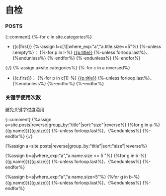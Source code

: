 # 自检
### POSTS
{::comment}
{%-for c in site.categories%}
- {{c|first}}
{%-assign l=c[1]|where_exp:"a","a.title.size<=5"%}
{%-unless l.empty%}：
{%-for p in l-%}
[{{p.title}}]({{p.url|relative_url}})
{%-unless forloop.last%}、{%endunless%}
{%-endfor%}
{%-endunless%}
{%-endfor%}

{:/}
{%-assign a=site.categories%}
{%-for c in a reversed%}
- {{c.first}}：
{%-for p in c[1]-%}
[{{p.title}}]({{p.url|relative_url}})
{%-unless forloop.last%}、{%endunless%}
{%-endfor%}
{%-endfor%}


### 关键字使用次数
避免关键字过度滥用

{::comment}
{%assign a=site.posts|reverse|group_by:"title"|sort:"size"|reverse%}
{%for g in a-%}
{{g.name}}({{g.size}})
{%-unless forloop.last%}、{%endunless%}
{%-endfor%}
{:/}

{%assign a=site.posts|reverse|group_by:"title"|sort:"size"|reverse%}

{%assign b=a|where_exp:"a","a.name.size <= 5 "%}
{%for g in b-%}
{{g.name}}({{g.size}})
{%-unless forloop.last%}、{%endunless%}
{%-endfor%}

{%assign b=a|where_exp:"a","a.name.size>5"%}
{%for g in b-%}
{{g.name}}({{g.size}})
{%-unless forloop.last%}、{%endunless%}
{%-endfor%}

